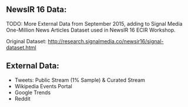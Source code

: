 ## NewsIR 16 Data:

TODO: More External Data from September 2015, adding to Signal Media One-Million News Articles Dataset used in NewsIR 16 ECIR Workshop.

Original Dataset: http://research.signalmedia.co/newsir16/signal-dataset.html

## External Data:

* Tweets: Public Stream (1% Sample) & Curated Stream
* Wikipedia Events Portal
* Google Trends
* Reddit